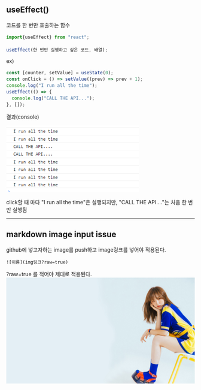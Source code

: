## useEffect()

코드를 한 번만 호출하는 함수

```javascript
import{useEffect} from "react";

useEffect(한 번만 실행하고 싶은 코드, 배열);
```

ex)

```javascript
const [counter, setValue] = useState(0);
const onClick = () => setValue((prev) => prev + 1);
console.log("I run all the time");
useEffect(() => {
  console.log("CALL THE API...");
}, []);
```

결과(console)

![title](https://github.com/saladlemon/TIL/blob/main/2023/useStateresult.PNG?raw=true)

click할 때 마다 "I run all the time"은 실행되지만, "CALL THE API...."는 처음 한 번만 실행됨

---

## markdown image input issue

github에 넣고자하는 image를 push하고 image링크를 넣어야 적용된다.

```
![이름](img링크?raw=true)
```

?raw=true 를 적어야 제대로 적용된다.
![wendy](https://github.com/saladlemon/TIL/blob/main/momentum/img/0.jpg?raw=true)
